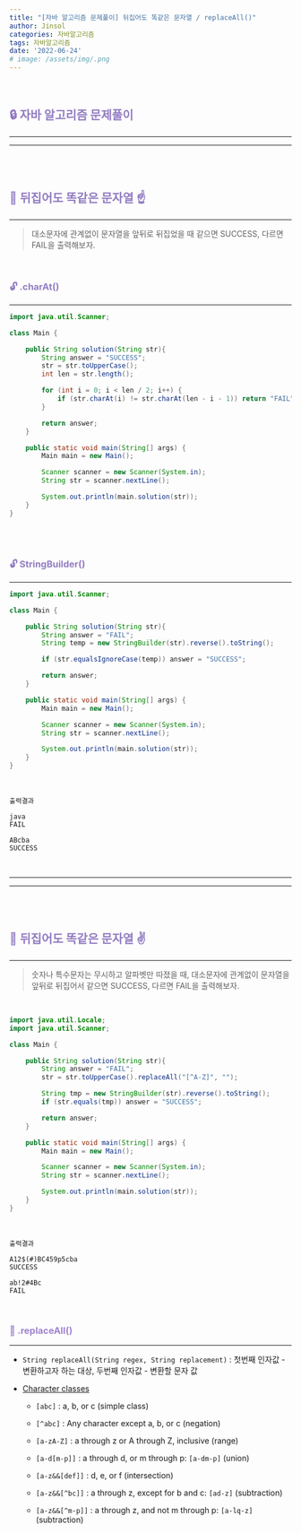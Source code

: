 ```yaml
---
title: "[자바 알고리즘 문제풀이] 뒤집어도 똑같은 문자열 / replaceAll()"
author: Jinsol
categories: 자바알고리즘
tags: 자바알고리즘
date: '2022-06-24'
# image: /assets/img/.png
---
```


<br>

## <span style="color:#937DC2">**🔒 자바 알고리즘 문제풀이**</span>
<hr>
<hr>

<br>
<br>

## <span style="color:#937DC2">**🔐 뒤집어도 똑같은 문자열 ☝**</span>
<hr>

> 대소문자에 관계없이 문자열을 앞뒤로 뒤집었을 때 같으면 SUCCESS, 다르면 FAIL을 출력해보자. 

<br>

### <span style="color:#937DC2">**🔓 .charAt()**</span>
<hr>

```java
import java.util.Scanner;

class Main {

    public String solution(String str){
        String answer = "SUCCESS";
        str = str.toUpperCase();
        int len = str.length();

        for (int i = 0; i < len / 2; i++) {
            if (str.charAt(i) != str.charAt(len - i - 1)) return "FAIL";
        }

        return answer;
    }

    public static void main(String[] args) {
        Main main = new Main();

        Scanner scanner = new Scanner(System.in);
        String str = scanner.nextLine();

        System.out.println(main.solution(str));
    }
}
```

<br>
<br>

### <span style="color:#937DC2">**🔓 StringBuilder()**</span>
<hr>

```java
import java.util.Scanner;

class Main {

    public String solution(String str){
        String answer = "FAIL";
        String temp = new StringBuilder(str).reverse().toString();

        if (str.equalsIgnoreCase(temp)) answer = "SUCCESS";

        return answer;
    }

    public static void main(String[] args) {
        Main main = new Main();

        Scanner scanner = new Scanner(System.in);
        String str = scanner.nextLine();

        System.out.println(main.solution(str));
    }
}
```

<br>

```
출력결과

java
FAIL

ABcba
SUCCESS
```

<br>
<hr>
<hr>
<br>
<br>

## <span style="color:#937DC2">**🔐 뒤집어도 똑같은 문자열 ✌**</span>
<hr>

> 숫자나 특수문자는 무시하고 알파벳만 따졌을 때, 대소문자에 관계없이 문자열을 앞뒤로 뒤집어서 같으면 SUCCESS, 다르면 FAIL을 출력해보자.

<br>

```java
import java.util.Locale;
import java.util.Scanner;

class Main {

    public String solution(String str){
        String answer = "FAIL";
        str = str.toUpperCase().replaceAll("[^A-Z]", "");

        String tmp = new StringBuilder(str).reverse().toString();
        if (str.equals(tmp)) answer = "SUCCESS";

        return answer;
    }

    public static void main(String[] args) {
        Main main = new Main();

        Scanner scanner = new Scanner(System.in);
        String str = scanner.nextLine();

        System.out.println(main.solution(str));
    }
}
```

<br>

```
출력결과

A12$(#)BC459p5cba
SUCCESS

ab!2#4Bc
FAIL
```

<br>

### <span style="color:#A084CF">**🔑 .replaceAll()**</span>
<hr>

- `String replaceAll(String regex, String replacement)` : 첫번째 인자값 - 변환하고자 하는 대상, 두번째 인자값 - 변환할 문자 값

- [Character classes](https://docs.oracle.com/en/java/javase/11/docs/api/java.base/java/util/regex/Pattern.html#sum)
    
    - `[abc]` :	a, b, or c (simple class)

    - `[^abc]` : Any character except a, b, or c (negation)

    - `[a-zA-Z]` : a through z or A through Z, inclusive (range)

    - `[a-d[m-p]]` : a through d, or m through p: `[a-dm-p]` (union)

    - `[a-z&&[def]]` : d, e, or f (intersection)

    - `[a-z&&[^bc]]` : a through z, except for b and c: `[ad-z]` (subtraction)

    - `[a-z&&[^m-p]]` : a through z, and not m through p: `[a-lq-z]`(subtraction)